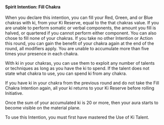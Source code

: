 #### Spirit Intention: Fill Chakra

When you declare this intention, you can fill your Red, Green, and or Blue chakras with ki, from your Ki Reserve, equal to the that chakras value. If you are unable to perform somatic or verbal components, the amount you fill is halved, or quartered if you cannot perform either component. You can also chose to fill none of your chakras. If you take no other Intention or Action this round, you can gain the benefit of your chakra again at the end of the round, all modifiers apply. You are unable to accumulate more than five times your presence in each chakra.

With ki in your chakras, you can use them to exploit any number of talents or techniques as long as you have the ki to spend. If the talent does not state what chakra to use, you can spend ki from any chakra.

If you have ki in your chakra from the previous round and do not take the Fill Chakra Intention again, all your ki returns to your Ki Reserve before rolling Initiative.

Once the sum of your accumulated ki is 20 or more, then your aura starts to become visible on the material plane. 

To use this Intention, you must first have mastered the Use of Ki Talent.